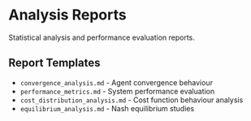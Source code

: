 # Analysis Reports

Statistical analysis and performance evaluation reports.

## Report Templates
 
- `convergence_analysis.md` - Agent convergence behaviour
- `performance_metrics.md` - System performance evaluation
- `cost_distribution_analysis.md` - Cost function behaviour analysis
- `equilibrium_analysis.md` - Nash equilibrium studies 
